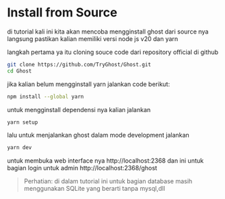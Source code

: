 # Install from Source

di tutorial kali ini kita akan mencoba mengginstall ghost dari source nya langsung pastikan kalian memiliki versi node js v20 dan yarn

langkah pertama ya itu cloning souce code dari repository official di github 

```bash
git clone https://github.com/TryGhost/Ghost.git
cd Ghost
```

jika kalian belum mengginstall yarn jalankan code berikut:
```bash
npm install --global yarn
```

untuk mengginstall dependensi nya kalian jalankan
```bash
yarn setup
```

lalu untuk menjalankan ghost dalam mode development jalankan 
```bash
yarn dev
```

untuk membuka web interface nya http://localhost:2368 dan ini untuk bagian login untuk admin http://localhost:2368/ghost 
> Perhatian: di dalam tutorial ini untuk bagian database masih menggunakan SQLite yang berarti tanpa mysql,dll
